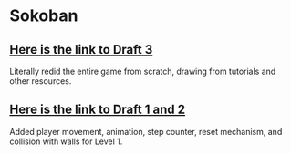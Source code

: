 # Sokoban

## [Here is the link to Draft 3](https://ak5352.itch.io/sokoban-clone-d)
Literally redid the entire game from scratch, drawing from tutorials and other resources.

## [Here is the link to Draft 1 and 2](https://ak5352.itch.io/sokoban-draft-1)
Added player movement, animation, step counter, reset mechanism, and collision with walls for Level 1.